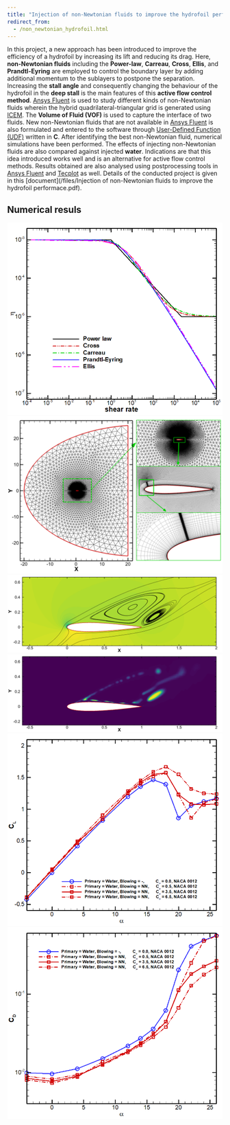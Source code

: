 ```yaml
---
title: "Injection of non-Newtonian fluids to improve the hydrofoil performance"
redirect_from: 
  - /non_newtonian_hydrofoil.html
---
```


In this project, a new approach has been introduced to improve the efficiency of a hydrofoil by increasing its lift and reducing its drag. 
Here, **non-Newtonian fluids** including the **Power-law**, **Carreau**, **Cross**, **Ellis**, and **Prandtl-Eyring** are employed to control the boundary layer by adding additional momentum to the sublayers to postpone the separation. 
Increasing the **stall angle** and consequently changing the behaviour of the hydrofoil in the **deep stall** is the main features of this **active flow control method**.
[Ansys Fluent](https://www.ansys.com/en-gb/products/fluids/ansys-fluent) is used to study different kinds of non-Newtonian fluids wherein the hybrid quadrilateral-triangular grid is generated using [ICEM](https://en.wikibooks.org/wiki/ICEM_CFD). The **Volume of Fluid (VOF)** is used to capture the interface of two fluids.
New non-Newtonian fluids that are not available in [Ansys Fluent](https://www.ansys.com/en-gb/products/fluids/ansys-fluent) is also formulated and entered to the software through [User-Defined Function (UDF)](https://www.afs.enea.it/project/neptunius/docs/fluent/html/udf/node4.htm#:~:text=Function%20(UDF)%3F-,1.1%20What%20is%20a%20User%2DDefined%20Function%20(UDF)%3F,standard%20features%20of%20the%20code.) written in **C**. 
After identifying the best non-Newtonian fluid, numerical simulations have been performed. 
The effects of injecting non-Newtonian fluids are also compared against injected **water**. 
Indications are that this idea introduced works well and is an alternative for active flow control methods. 
Results obtained are also analysed using postprocessing tools in [Ansys Fluent](https://www.ansys.com/en-gb/products/fluids/ansys-fluent) and [Tecplot](https://www.tecplot.com/) as well. Details of the conducted project is given in this [document](/files/Injection of non-Newtonian fluids to improve the hydrofoil performace.pdf). 


## Numerical resuls
![different_non_newtonian_fluids](/files/non_newtonian_hydrofoil/Picture1.png)
![grid](/files/non_newtonian_hydrofoil/Picture2.png)
![pressure_contour_streamlines_c_mue=6.5_AOA=26](/files/non_newtonian_hydrofoil/Picture3.png)
![volume_fraction_contour_c_mue=6.5_AOA=26](/files/non_newtonian_hydrofoil/Picture4.png)
![effect_of_injection_lift_coef](/files/non_newtonian_hydrofoil/Picture5.png)
![effect_of_injection_drag_coef](/files/non_newtonian_hydrofoil/Picture6.png)
